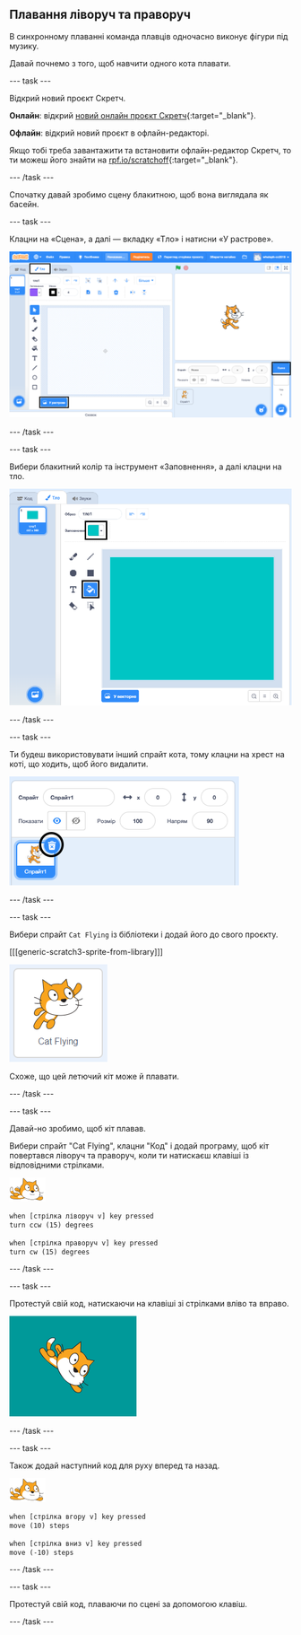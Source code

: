 ## Плавання ліворуч та праворуч

В синхронному плаванні команда плавців одночасно виконує фігури під музику.

Давай почнемо з того, щоб навчити одного кота плавати.

--- task ---

Відкрий новий проєкт Скретч.

**Онлайн**: відкрий [новий онлайн проєкт Скретч](https://rpf.io/scratchnew){:target="_blank"}.

**Офлайн**: відкрий новий проєкт в офлайн-редакторі.

Якщо тобі треба завантажити та встановити офлайн-редактор Скретч, то ти можеш його знайти на [rpf.io/scratchoff](https://rpf.io/scratchoff){:target="_blank"}.

--- /task ---

Спочатку давай зробимо сцену блакитною, щоб вона виглядала як басейн.

--- task ---

Клацни на «Сцена», а далі — вкладку «Тло» і натисни «У растрове».

![екран Скретч із виділеною сценою, тлом та кнопкою «У растрове»](images/swim-select-backdrop.png)

--- /task ---

--- task ---

Вибери блакитний колір та інструмент «Заповнення», а далі клацни на тло.

![вибрані вкладка тла та інструмент «Заповнення»](images/swim-fill.png)

--- /task ---

--- task ---

Ти будеш використовувати інший спрайт кота, тому клацни на хрест на коті, що ходить, щоб його видалити.

![виділений пункт меню видалення](images/swim-delete.png)

--- /task ---

--- task ---

Вибери спрайт `Cat Flying` із бібліотеки і додай його до свого проєкту.

[[[generic-scratch3-sprite-from-library]]]

![Виділений спрайт Cat Flying](images/swim-sprite.png)

Схоже, що цей летючий кіт може й плавати.

--- /task ---

--- task ---

Давай-но зробимо, щоб кіт плавав.

Вибери спрайт "Cat Flying", клацни "Код" і додай програму, щоб кіт повертався ліворуч та праворуч, коли ти натискаєш клавіші із відповідними стрілками.

![спрайт плавця](images/swimmer-sprite.png)

```blocks3
when [стрілка ліворуч v] key pressed
turn ccw (15) degrees

when [стрілка праворуч v] key pressed
turn cw (15) degrees
```

--- /task ---

--- task ---

Протестуй свій код, натискаючи на клавіші зі стрілками вліво та вправо.

![спрайт кота повернутий вправо](images/swim-right.png)

--- /task ---

--- task ---

Також додай наступний код для руху вперед та назад.

![спрайт плавця](images/swimmer-sprite.png)

```blocks3
when [стрілка вгору v] key pressed
move (10) steps

when [стрілка вниз v] key pressed
move (-10) steps 
```

--- /task ---

--- task ---

Протестуй свій код, плаваючи по сцені за допомогою клавіш.

--- /task ---
